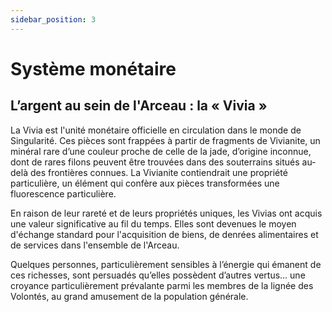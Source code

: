 ```yaml
---
sidebar_position: 3
---
```


# Système monétaire

## L’argent au sein de l'Arceau : la « Vivia »

La Vivia est l'unité monétaire officielle en circulation dans le monde de Singularité. Ces pièces sont frappées à partir de fragments de Vivianite, un minéral rare d’une couleur proche de celle de la jade, d’origine inconnue, dont de rares filons peuvent être trouvées dans des souterrains situés au-delà des frontières connues. La Vivianite contiendrait une propriété particulière, un élément qui confère aux pièces transformées une fluorescence particulière.

En raison de leur rareté et de leurs propriétés uniques, les Vivias ont acquis une valeur significative au fil du temps. Elles sont devenues le moyen d'échange standard pour l'acquisition de biens, de denrées alimentaires et de services dans l'ensemble de l'Arceau.

Quelques personnes, particulièrement sensibles à l’énergie qui émanent de ces richesses, sont persuadés qu’elles possèdent d’autres vertus… une croyance particulièrement prévalante parmi les membres de la lignée des Volontés, au grand amusement de la population générale.

